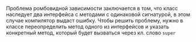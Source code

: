 Проблема ромбовидной зависимости заключается в том, что класс наследует два интерфейса с методами с одинаковой сигнатурой, в этом случае компилятор выдаст ошибку. 
Чтобы решить проблему, нужно в классе переопределить метод одного из интерфейсов и указать конкретный метод, который будет вызваться через кл. слово `super`
